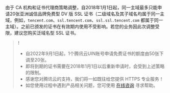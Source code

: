 由于 CA 机构和证书代理商策略调整，自2018年1月1日起，同一主域最多只能申请20张亚洲诚信品牌免费型 DV 版 SSL 证书（二级域名及其子域名均属于同一主域，例如，`tencent.com`、`ssl.tencent.com`、`ssl.ssl.tencent.com` 都属于同一主域）。之前已颁发的证书在有效期内使用不受影响。若您的业务因此次调整受限，建议您购买泛域名型 SSL 证书。

>!
>- 自2022年9月1日起，1个腾讯云UIN账号申请免费证书的额度由50张下调至20张。
>- 即将到期的证书需要在2018年1月1日以后重新申请时，会受到上述策略的限制。
>- 感谢您对腾讯云的支持，我们将一如既往给您提供 HTTPS 专业服务！
>- 如您使用过程中遇到产品相关问题，您可使用 [在线咨询](https://cloud.tencent.com/online-service?from=connect-us) 寻求帮助。

